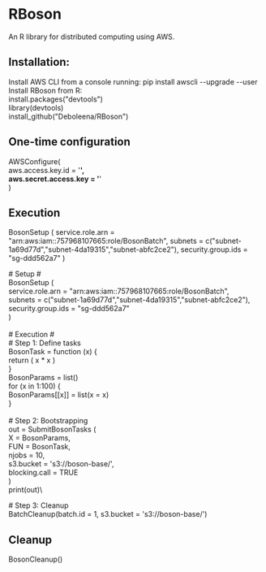 # RBoson
An R library for distributed computing using AWS.

## Installation:
Install AWS CLI from a console running: pip install awscli --upgrade --user\
Install RBoson from R:\
install.packages("devtools")\
library(devtools)\
install_github("Deboleena/RBoson")

## One-time configuration
AWSConfigure(\
  aws.access.key.id = '****',\
  aws.secret.access.key = '****'\
)

## Execution
BosonSetup (
  service.role.arn = "arn:aws:iam::757968107665:role/BosonBatch",
  subnets = c("subnet-1a69d77d","subnet-4da19315","subnet-abfc2ce2"),
  security.group.ids = "sg-ddd562a7"
)

\# Setup \#\
BosonSetup (\
  service.role.arn = "arn:aws:iam::757968107665:role/BosonBatch",\
  subnets = c("subnet-1a69d77d","subnet-4da19315","subnet-abfc2ce2"),\
  security.group.ids = "sg-ddd562a7"\
)\
\
\# Execution \#\
\# Step 1: Define tasks\
BosonTask = function (x) {\
	return ( x * x )\
}\
BosonParams = list()\
for (x in 1:100) {\
    BosonParams[[x]] = list(x = x)\
}\
\
\# Step 2: Bootstrapping\
out = SubmitBosonTasks (\
  X = BosonParams,\
  FUN = BosonTask,\
  njobs = 10,\
  s3.bucket = 's3://boson-base/',\
  blocking.call = TRUE\
)\
print(out)\

\# Step 3: Cleanup\
BatchCleanup(batch.id = 1, s3.bucket = 's3://boson-base/')

## Cleanup
BosonCleanup()